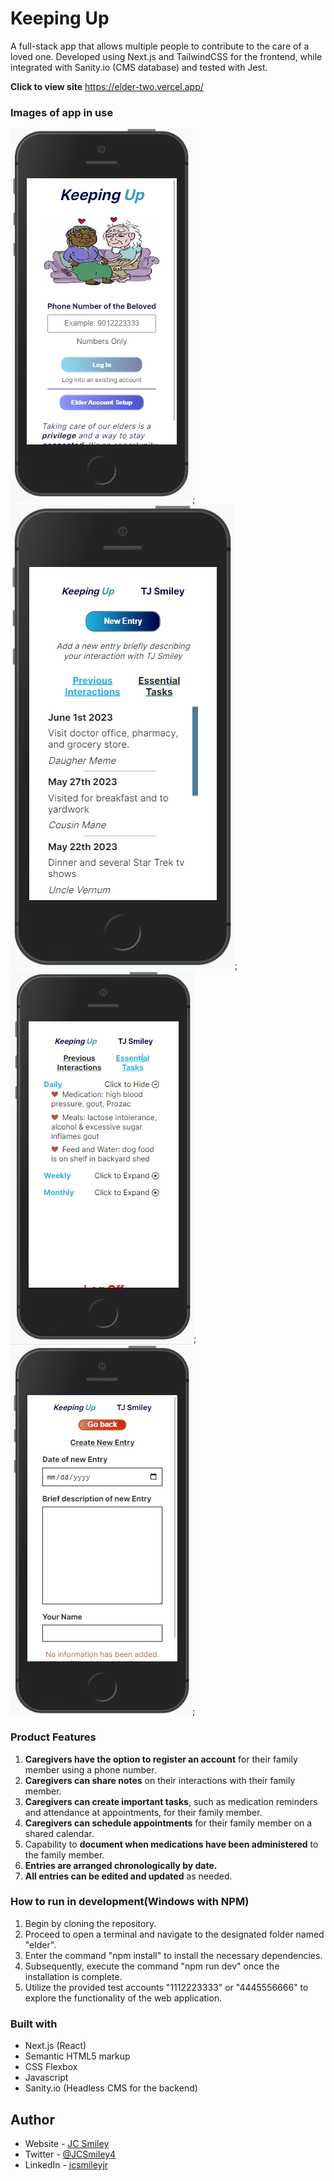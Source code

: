 # Keeping Up


A full-stack app that allows multiple people to contribute to the care of a loved one. Developed using Next.js and TailwindCSS for the frontend, while integrated with Sanity.io (CMS database) and tested with Jest.

**Click to view site** https://elder-two.vercel.app/

### Images of app in use
![Image of UI Log in Page](/src/app/README-images/log-in.PNG);
![Image of UI's primary content page care givers entries section](/src/app/README-images/entries.PNG);
![Image of UI's primary content page essential task section](/src/app/README-images/essential-tasks-2.PNG);
![Image of UI's create entry page](/src/app/README-images/create-entry.PNG);

### Product Features
1. **Caregivers have the option to register an account** for their family member using a phone number.
2. **Caregivers can share notes** on their interactions with their family member.
3. **Caregivers can create important tasks**, such as medication reminders and attendance at appointments, for their family member.
4. **Caregivers can schedule appointments** for their family member on a shared calendar.
5. Capability to **document when medications have been administered** to the family member.
6. **Entries are arranged chronologically by date.**
7. **All entries can be edited and updated** as needed.

### How to run in development(Windows with NPM)
1. Begin by cloning the repository.
2. Proceed to open a terminal and navigate to the designated folder named "elder".
3. Enter the command "npm install" to install the necessary dependencies.
4. Subsequently, execute the command "npm run dev" once the installation is complete.
5. Utilize the provided test accounts "1112223333" or "4445556666" to explore the functionality of the web application.


### Built with
- Next.js (React)
- Semantic HTML5 markup
- CSS Flexbox
- Javascript 
- Sanity.io (Headless CMS for the backend)

## Author
- Website - [JC Smiley](https://www.jcsmileyjr.com)
- Twitter - [@JCSmiley4](https://twitter.com/JCSmiley4)
- LinkedIn - [jcsmileyjr](https://www.linkedin.com/in/jcsmileyjr/)
